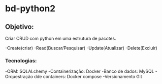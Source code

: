 # bd-python2

## Objetivo:

Criar CRUD com python em uma estrutura de pacotes.

-Create(criar)
-Read(Buscar/Pesquisar)
-Update(Atualizar)
-Delete(Excluir)

### Tecnologias:
 
-ORM: SQLALchemy
-Containerização: Docker
-Banco de dados: MySQL
-Orquestração dde containers: Docker compose
-Versionamento Git